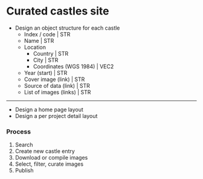 # Curated castles site

- Design an object structure for each castle
    - Index / code | STR
    - Name | STR
    - Location
        - Country | STR
        - City | STR
        - Coordinates (WGS 1984) | VEC2
    - Year (start) | STR
    - Cover image (link) | STR
    - Source of data (link) | STR
    - List of images (links) | STR
---
- Design a home page layout
- Design a per project detail layout

### Process
1. Search
2. Create new castle entry
3. Download or compile images
4. Select, filter, curate images
5. Publish

